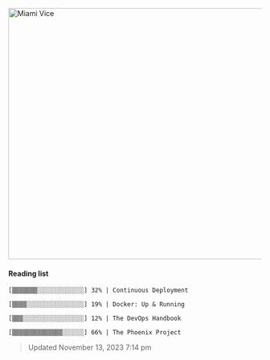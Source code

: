 
[<img src="https://media.giphy.com/media/l0IsIMQkVZ0UK1Q7C/giphy.gif" alt="Miami Vice" width="800" height="500">](https://www.youtube.com/watch?v=-aMCzRj3Syg)

#### Reading list

    [▒▒▒▒▒▒▒░░░░░░░░░░░░░] 32% | Continuous Deployment
    
    [▒▒▒▒░░░░░░░░░░░░░░░░] 19% | Docker: Up & Running
    
    [▒▒▒░░░░░░░░░░░░░░░░░] 12% | The DevOps Handbook
    
    [▒▒▒▒▒▒▒▒▒▒▒▒▒▒░░░░░░] 66% | The Phoenix Project
    
> Updated November 13, 2023 7:14 pm
